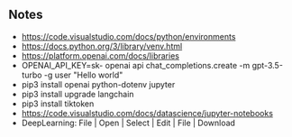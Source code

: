 ## Notes

- https://code.visualstudio.com/docs/python/environments
- https://docs.python.org/3/library/venv.html
- https://platform.openai.com/docs/libraries
- OPENAI_API_KEY=sk- openai api chat_completions.create -m gpt-3.5-turbo -g user "Hello world"
- pip3 install openai python-dotenv jupyter
- pip3 install upgrade langchain
- pip3 install tiktoken
- https://code.visualstudio.com/docs/datascience/jupyter-notebooks
- DeepLearning: File | Open | Select | Edit | File | Download